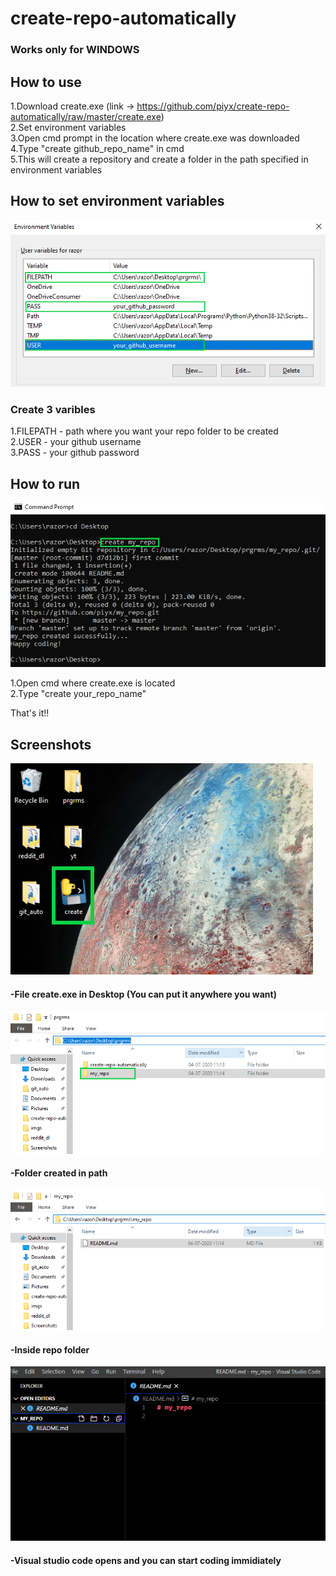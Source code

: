 # create-repo-automatically  

### Works only for WINDOWS  

## How to use
1.Download create.exe (link -> https://github.com/piyx/create-repo-automatically/raw/master/create.exe)   
2.Set environment variables  
3.Open cmd prompt in the location where create.exe was downloaded  
4.Type "create github_repo_name" in cmd  
5.This will create a repository and create a folder in the path specified in environment variables  

## How to set environment variables

![](images/envrmnt.png)

### Create 3 varibles  
1.FILEPATH - path where you want your repo folder to be created  
2.USER - your github username  
3.PASS - your github password  

## How to run

![](images/cmd.png)  

1.Open cmd where create.exe is located  
2.Type "create your_repo_name"

That's it!!

## Screenshots

![](images/create_exe.png)  
#### -File create.exe in Desktop (You can put it anywhere you want)  

![](images/path.png)  
#### -Folder created in path  

![](images/repo_folder.png)  
#### -Inside repo folder  

![](images/vsc.png)  
#### -Visual studio code opens and you can start coding immidiately
